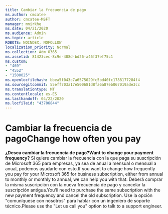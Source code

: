 ```yaml
---
title: Cambiar la frecuencia de pago
ms.author: cmcatee
author: cmcatee-MSFT
manager: mnirkhe
ms.date: 04/21/2020
ms.audience: Admin
ms.topic: article
ROBOTS: NOINDEX, NOFOLLOW
localization_priority: Normal
ms.collection: Adm_O365
ms.assetid: 81423cec-8c9e-408d-bd26-a46f37ef75c1
ms.custom:
- "469"
- "4552"
- "1500025"
ms.openlocfilehash: bbea5f043c7a6575029fc5bd40fc1788177284f4
ms.sourcegitcommit: 55eff703a17e500681d8fa6a87eb067019ade3cc
ms.translationtype: MT
ms.contentlocale: es-ES
ms.lasthandoff: 04/22/2020
ms.locfileid: "43706844"
---
```

# <a name="change-how-often-you-pay"></a><span data-ttu-id="5ac86-102">Cambiar la frecuencia de pago</span><span class="sxs-lookup"><span data-stu-id="5ac86-102">Change how often you pay</span></span>

 <span data-ttu-id="5ac86-103">**¿Desea cambiar la frecuencia de pago?**</span><span class="sxs-lookup"><span data-stu-id="5ac86-103">**Want to change your payment frequency?**</span></span> <span data-ttu-id="5ac86-104">Si quiere cambiar la frecuencia con la que paga su suscripción de Microsoft 365 para empresas, ya sea de anual a mensual o mensual a anual, podemos ayudarle con esto.</span><span class="sxs-lookup"><span data-stu-id="5ac86-104">If you want to change how frequently you pay for your Microsoft 365 for business subscription, either from annual to monthly or monthly to annual, we can help you with that.</span></span> <span data-ttu-id="5ac86-105">Deberá comprar la misma suscripción con la nueva frecuencia de pago y cancelar la suscripción antigua.</span><span class="sxs-lookup"><span data-stu-id="5ac86-105">You'll need to purchase the same subscription with the new payment frequency and cancel the old subscription.</span></span> <span data-ttu-id="5ac86-106">Use la opción "comuníquese con nosotros" para hablar con un ingeniero de soporte técnico.</span><span class="sxs-lookup"><span data-stu-id="5ac86-106">Please use the "Let us call you" option to talk to a support engineer.</span></span>
